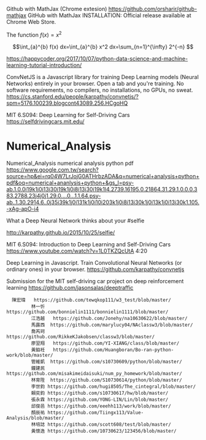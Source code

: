 Github with MathJax (Chrome extesion) https://github.com/orsharir/github-mathjax GitHub with MathJax
INSTALLATION:
Official release available at Chrome Web Store.

The function $f(x)=x^2$ 

$$\int_{a}^{b} f(x) dx=\int_{a}^{b} x^2 dx=\sum_{n=1}^{\infty} 2^{-n}  $$


https://happycoder.org/2017/10/07/python-data-science-and-machine-learning-tutorial-introduction/


ConvNetJS is a Javascript library for training Deep Learning models (Neural Networks) entirely in your browser. Open a tab and you're training. No software requirements, no compilers, no installations, no GPUs, no sweat.
https://cs.stanford.edu/people/karpathy/convnetjs/?spm=5176.100239.blogcont43089.256.HCgoHQ

MIT 6.S094: Deep Learning for Self-Driving Cars
https://selfdrivingcars.mit.edu/

# Numerical_Analysis
Numerical_Analysis
numerical analysis python pdf
https://www.google.com.tw/search?source=hp&ei=rq04W7LrJojG0ATHrbzADA&q=numerical+analysis+python+pdf&oq=numerical+ananlysis+python+&gs_l=psy-ab.1.0.0i19k1j0i13i30i19k1j0i8i13i30i19k1l4.2739.16195.0.21864.31.29.1.0.0.0.383.2788.23j4j0j1.29.0....0...1.1.64.psy-ab..1.30.2914.6..0j35i39k1j0i131k1j0i10i203k1j0i8i13i30k1j0i13k1j0i13i30k1.105.-xAg-apO-i4

What a Deep Neural Network thinks about your #selfie

http://karpathy.github.io/2015/10/25/selfie/


MIT 6.S094: Introduction to Deep Learning and Self-Driving Cars
https://www.youtube.com/watch?v=1L0TKZQcUtA   4:20

Deep Learning in Javascript. Train Convolutional Neural Networks (or ordinary ones) in your browser.
https://github.com/karpathy/convnetjs

Submission for the MIT self-driving car project on deep reinforcement learning
https://github.com/jasonsalas/deeptraffic

      陳宏瑋   https://github.com/tewqkop111/w3_test/blob/master/
             林一忻   https://github.com/bonnielin1111/bonnielin1111/blob/master/
             江浩越   https://github.com/Jonehy/na10630622/blob/master/
             馬露西  https://github.com/marylucy04/NAclassw3/blob/master/
             喬芮珂   https://github.com/RikkeKJakobsen/classw3/blob/master/
             廖翌翔   https://github.com/YI-XIANG/class/blob/master/
             黃鉑衽   https://github.com/Huangboran/Bo-ran-python-work/blob/master/
             管維凱  https://github.com/s10730609/python/blob/master/
             鐘建民  https://github.com/misakimeidaisuki/num_py_homework/blob/master/
             林育陞  https://github.com/S10730614/python/blob/master/
             李世鈞 https://github.com/hugi8505/The_cintegral/blob/master/
             賴奕鈞 https://github.com/s10730617/hw/blob/master/
             張永霖 https://github.com/YONG-LIN/Lin/blob/master/
             邱俊邑 https://github.com/eeehh113/work/blob/master/
             顏辰祐 https://github.com/Tiingx113/Value-Analysis/blob/master/
             林培誌 https://github.com/scott608/test/blob/master/
             黃懷逸 https://github.com/10730623/123456/blob/master/
